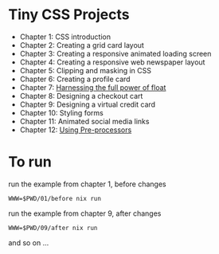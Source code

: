 # Tiny CSS Projects

* Chapter 1: CSS introduction
* Chapter 2: Creating a grid card layout
* Chapter 3: Creating a responsive animated loading screen
* Chapter 4: Creating a responsive web newspaper layout
* Chapter 5: Clipping and masking in CSS
* Chapter 6: Creating a profile card
* Chapter 7: [Harnessing the full power of float](./chapter-07/README.md)
* Chapter 8: Designing a checkout cart
* Chapter 9: Designing a virtual credit card
* Chapter 10: Styling forms
* Chapter 11: Animated social media links
* Chapter 12: [Using Pre-processors](./chapter-12/readme.md)

# To run

run the example from chapter 1, before changes
```
WWW=$PWD/01/before nix run
```

run the example from chapter 9, after changes
```
WWW=$PWD/09/after nix run
```

and so on ...
